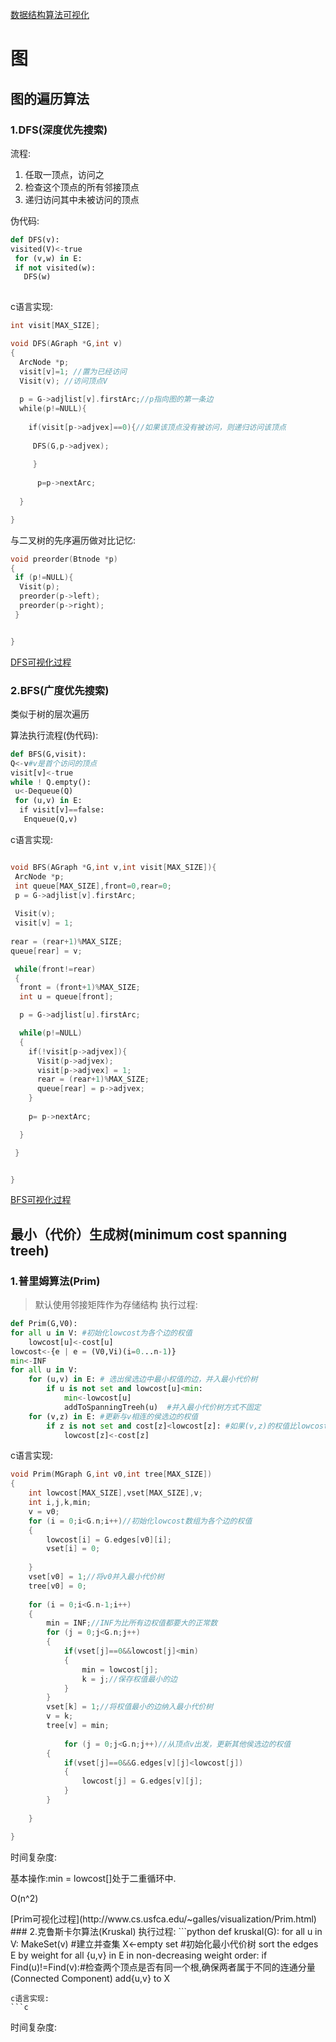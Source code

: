 [数据结构算法可视化](http://www.cs.usfca.edu/~galles/visualization/Algorithms.html)
# 图
## 图的遍历算法
### 1.DFS(深度优先搜索)
流程:

1. 任取一顶点，访问之
2. 检查这个顶点的所有邻接顶点
3. 递归访问其中未被访问的顶点

伪代码:

```python
def DFS(v):
visited(V)<-true
 for (v,w) in E:
 if not visited(w):
   DFS(w)
   
```
c语言实现:

```c
int visit[MAX_SIZE];

void DFS(AGraph *G,int v)
{
  ArcNode *p;
  visit[v]=1; //置为已经访问
  Visit(v); //访问顶点V
  
  p = G->adjlist[v].firstArc;//p指向图的第一条边
  while(p!=NULL){
  
    if(visit[p->adjvex]==0){//如果该顶点没有被访问，则递归访问该顶点
     
     DFS(G,p->adjvex);
     
     }
      
      p=p->nextArc;
  
  }

}

```
与二叉树的先序遍历做对比记忆:
```c
void preorder(Btnode *p)
{
 if (p!=NULL){
  Visit(p);
  preorder(p->left);
  preorder(p->right);
 }


}

```
[DFS可视化过程](http://www.cs.usfca.edu/~galles/visualization/DFS.html)

### 2.BFS(广度优先搜索)
类似于树的层次遍历

算法执行流程(伪代码):
```python
def BFS(G,visit):
Q<-v#v是首个访问的顶点
visit[v]<-true
while ! Q.empty():
 u<-Dequeue(Q)
 for (u,v) in E:
  if visit[v]==false:
   Enqueue(Q,v)   
```
c语言实现:
```c

void BFS(AGraph *G,int v,int visit[MAX_SIZE]){
 ArcNode *p;
 int queue[MAX_SIZE],front=0,rear=0;
 p = G->adjlist[v].firstArc;
 
 Visit(v);
 visit[v] = 1;
 
rear = (rear+1)%MAX_SIZE;
queue[rear] = v;

 while(front!=rear)
 {
  front = (front+1)%MAX_SIZE;
  int u = queue[front];

  p = G->adjlist[u].firstArc;

  while(p!=NULL)
  {
    if(!visit[p->adjvex]){
      Visit(p->adjvex);
      visit[p->adjvex] = 1;
      rear = (rear+1)%MAX_SIZE;
      queue[rear] = p->adjvex;
    }
				
    p= p->nextArc;

  }

 }


}
```
[BFS可视化过程](http://www.cs.usfca.edu/~galles/visualization/BFS.html)
## 最小（代价）生成树(minimum cost spanning treeh)

### 1.普里姆算法(Prim)
>默认使用邻接矩阵作为存储结构
执行过程:
```python
def Prim(G,V0):
for all u in V: #初始化lowcost为各个边的权值
	lowcost[u]<-cost[u]
lowcost<-{e | e = (V0,Vi)(i=0...n-1)}
min<-INF
for all u in V:
	for (u,v) in E: # 选出侯选边中最小权值的边，并入最小代价树
		if u is not set and lowcost[u]<min:
			min<-lowcost[u]
			addToSpanningTreeh(u)  #并入最小代价树方式不固定
	for (v,z) in E: #更新与v相连的侯选边的权值
		if z is not set and cost[z]<lowcost[z]: #如果(v,z)的权值比lowcost[z]小，则用(v,z)的权值更新侯选边
			lowcost[z]<-cost[z]
```
c语言实现:
```c
void Prim(MGraph G,int v0,int tree[MAX_SIZE])
{
	int lowcost[MAX_SIZE],vset[MAX_SIZE],v;
	int i,j,k,min;
	v = v0;
	for (i = 0;i<G.n;i++)//初始化lowcost数组为各个边的权值
	{
		lowcost[i] = G.edges[v0][i];
		vset[i] = 0;
	
	}
	vset[v0] = 1;//将v0并入最小代价树
	tree[v0] = 0;
	
	for (i = 0;i<G.n-1;i++)
	{
		min = INF;//INF为比所有边权值都要大的正常数
		for (j = 0;j<G.n;j++)
		{
			if(vset[j]==0&&lowcost[j]<min)
			{
				min = lowcost[j];
				k = j;//保存权值最小的边
			}
		}
		vset[k] = 1;//将权值最小的边纳入最小代价树
		v = k;
		tree[v] = min;
		
			for (j = 0;j<G.n;j++)//从顶点v出发，更新其他侯选边的权值
		{
			if(vset[j]==0&&G.edges[v][j]<lowcost[j])
			{
				lowcost[j] = G.edges[v][j];
			}
		}
		
	}

}

```
时间复杂度:
<p>基本操作:min = lowcost[]处于二重循环中.</p>
<p>O(n^2)</p>
[Prim可视化过程](http://www.cs.usfca.edu/~galles/visualization/Prim.html)
### 2.克鲁斯卡尔算法(Kruskal)
执行过程:
```python
def kruskal(G):
 for all u in V:
   MakeSet(v)   #建立并查集
 X<-empty set #初始化最小代价树
 sort the edges E by weight
 for all {u,v} in E in non-decreasing weight order:
   if Find(u)!=Find(v):#检查两个顶点是否有同一个根,确保两者属于不同的连通分量(Connected Component)
     add{u,v} to X
 
```
c语言实现:
```c

```
时间复杂度:
